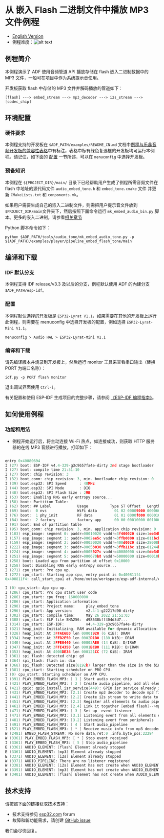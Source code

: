 # 从 嵌入 Flash 二进制文件中播放 MP3 文件例程

- [English Version](./README.md)
- 例程难度：![alt text](../../../docs/_static/level_basic.png "初级")


## 例程简介

本例程演示了 ADF 使用音频管道 API 播放存储在 flash 嵌入二进制数据中的 MP3 文件，一般可在项目中作为系统提示音使用。

开发板获取 flash 中存储的 MP3 文件并解码播放的管道如下：

```
[flash] ---> embed_stream ---> mp3_decoder ---> i2s_stream ---> [codec_chip]
```

## 环境配置

### 硬件要求

本例程支持的开发板在 `$ADF_PATH/examples/README_CN.md` 文档中[例程与乐鑫音频开发板的兼容性表格](../../README_CN.md#例程与乐鑫音频开发板的兼容性)中有标注，表格中标有绿色复选框的开发板均可运行本例程。请记住，如下面的 [配置](#配置) 一节所述，可以在 `menuconfig` 中选择开发板。

### 预备知识

本例程在 `${PROJECT_DIR}/main/` 目录下已经帮助用户生成了例程所需音频文件在 flash 中地址的源代码文件 `audio_embed_tone.h` 和 `embed_tone.cmake` 文件 并更新 `CMakeLists.txt` 和 `conponents.mk`。

如果用户需要生成自己的嵌入二进制文件，则需把用户提示音文件放到 `$PROJECT_DIR/main`文件夹下，然后按照下面命令运行 `mk_embed_audio_bin.py` 脚本。更多的嵌入二进制，请参看[相关章节](https://docs.espressif.com/projects/esp-idf/zh_CN/latest/esp32/api-guides/build-system.html#cmake-embed-data) 

Python 脚本命令如下：

```
python $ADF_PATH/tools/audio_tone/mk_embed_audio_tone.py -p $(ADF_PATH)/examples/player/pipeline_embed_flash_tone/main
```

## 编译和下载

### IDF 默认分支

本例程支持 IDF release/v3.3 及以后的分支，例程默认使用 ADF 的內建分支 `$ADF_PATH/esp-idf`。

### 配置

本例程默认选择的开发板是 `ESP32-Lyrat V1.1`，如果需要在其他的开发板上运行此例程，则需要在 menuconfig 中选择开发板的配置，例如选择 `ESP32-Lyrat-Mini V1.1`。

```
menuconfig > Audio HAL > ESP32-Lyrat-Mini V1.1
```

### 编译和下载

请先编译版本并烧录到开发板上，然后运行 monitor 工具来查看串口输出（替换 PORT 为端口名称）：

```
idf.py -p PORT flash monitor
```

退出调试界面使用 ``Ctrl-]``。

有关配置和使用 ESP-IDF 生成项目的完整步骤，请参阅 [《ESP-IDF 编程指南》](https://docs.espressif.com/projects/esp-idf/zh_CN/release-v4.2/esp32/index.html)。


## 如何使用例程

### 功能和用法

- 例程开始运行后，将主动连接 Wi-Fi 热点，如连接成功，则获取 HTTP 服务器的在线 MP3 音频进行播放，打印如下：

```c

entry 0x40080694
I (27) boot: ESP-IDF v4.4-329-g3c9657fa4e-dirty 2nd stage bootloader
I (27) boot: compile time 21:51:10
I (27) boot: chip revision: 3
I (32) boot_comm: chip revision: 3, min. bootloader chip revision: 0
I (39) boot.esp32: SPI Speed      : 40MHz
I (44) boot.esp32: SPI Mode       : DIO
I (48) boot.esp32: SPI Flash Size : 2MB
I (53) boot: Enabling RNG early entropy source...
I (58) boot: Partition Table:
I (62) boot: ## Label            Usage          Type ST Offset   Length
I (69) boot:  0 nvs              WiFi data        01 02 00009000 00006000
I (76) boot:  1 phy_init         RF data          01 01 0000f000 00001000
I (84) boot:  2 factory          factory app      00 00 00010000 00100000
I (91) boot: End of partition table
I (95) boot_comm: chip revision: 3, min. application chip revision: 0
I (103) esp_image: segment 0: paddr=00010020 vaddr=3f400020 size=1ee34h (126516) map
I (157) esp_image: segment 1: paddr=0002ee5c vaddr=3ffb0000 size=011bch (  4540) load
I (159) esp_image: segment 2: paddr=00030020 vaddr=400d0020 size=28008h (163848) map
I (222) esp_image: segment 3: paddr=00058030 vaddr=3ffb11bc size=01244h (  4676) load
I (224) esp_image: segment 4: paddr=0005927c vaddr=40080000 size=0de34h ( 56884) load
I (251) esp_image: segment 5: paddr=000670b8 vaddr=50000000 size=00010h (    16) load
I (258) boot: Loaded app from partition at offset 0x10000
I (258) boot: Disabling RNG early entropy source...
I (271) cpu_start: Pro cpu up.
I (272) cpu_start: Starting app cpu, entry point is 0x400811f4
0x400811f4: call_start_cpu1 at /home/xutao/workspace/esp-adf-internal/esp-idf/components/esp_system/port/cpu_start.c:160

I (0) cpu_start: App cpu up.
I (286) cpu_start: Pro cpu start user code
I (286) cpu_start: cpu freq: 160000000
I (286) cpu_start: Application information:
I (290) cpu_start: Project name:     play_embed_tone
I (296) cpu_start: App version:      v2.4-1-g22217d90-dirty
I (302) cpu_start: Compile time:     May 26 2022 21:51:03
I (308) cpu_start: ELF file SHA256:  d98530bff404d3d7...
I (314) cpu_start: ESP-IDF:          v4.4-329-g3c9657fa4e-dirty
I (321) heap_init: Initializing. RAM available for dynamic allocation:
I (328) heap_init: At 3FFAE6E0 len 00001920 (6 KiB): DRAM
I (334) heap_init: At 3FFB2E50 len 0002D1B0 (180 KiB): DRAM
I (340) heap_init: At 3FFE0440 len 00003AE0 (14 KiB): D/IRAM
I (347) heap_init: At 3FFE4350 len 0001BCB0 (111 KiB): D/IRAM
I (353) heap_init: At 4008DE34 len 000121CC (72 KiB): IRAM
I (361) spi_flash: detected chip: gd
I (364) spi_flash: flash io: dio
W (368) spi_flash: Detected size(8192k) larger than the size in the binary image header(2048k). Using the size in the binary image header.
I (381) cpu_start: Starting scheduler on PRO CPU.
I (0) cpu_start: Starting scheduler on APP CPU.
I (391) PLAY_EMBED_FLASH_MP3: [ 1 ] Start audio codec chip
I (421) PLAY_EMBED_FLASH_MP3: [ 2 ] Create audio pipeline, add all elements to pipeline, and subscribe pipeline event
E (421) gpio: gpio_install_isr_service(449): GPIO isr service already installed
I (431) PLAY_EMBED_FLASH_MP3: [2.1] Create mp3 decoder to decode mp3 file and set custom read callback
I (441) PLAY_EMBED_FLASH_MP3: [2.2] Create i2s stream to write data to codec chip
I (451) PLAY_EMBED_FLASH_MP3: [2.3] Register all elements to audio pipeline
I (461) PLAY_EMBED_FLASH_MP3: [2.4] Link it together [embed flash]-->mp3_decoder-->i2s_stream-->[codec_chip]
I (471) PLAY_EMBED_FLASH_MP3: [ 3 ] Set up  event listener
I (471) PLAY_EMBED_FLASH_MP3: [3.1] Listening event from all elements of pipeline
I (481) PLAY_EMBED_FLASH_MP3: [3.2] Listening event from peripherals
I (491) PLAY_EMBED_FLASH_MP3: [ 4 ] Start audio_pipeline
I (521) PLAY_EMBED_FLASH_MP3: [ * ] Receive music info from mp3 decoder, sample_rates=16000, bits=16, ch=1
W (2481) EMBED_FLASH_STREAM: No more data,ret:0 ,info.byte_pos:22284
W (3361) PLAY_EMBED_FLASH_MP3: [ * ] Stop event received
I (3361) PLAY_EMBED_FLASH_MP3: [ 5 ] Stop audio_pipeline
E (3361) AUDIO_ELEMENT: [flash] Element already stopped
E (3361) AUDIO_ELEMENT: [mp3] Element already stopped
E (3371) AUDIO_ELEMENT: [i2s] Element already stopped
W (3371) AUDIO_PIPELINE: There are no listener registered
W (3381) AUDIO_ELEMENT: [i2s] Element has not create when AUDIO_ELEMENT_TERMINATE
W (3391) AUDIO_ELEMENT: [mp3] Element has not create when AUDIO_ELEMENT_TERMINATE
W (3401) AUDIO_ELEMENT: [flash] Element has not create when AUDIO_ELEMENT_TERMINATE

```

## 技术支持
请按照下面的链接获取技术支持：

- 技术支持参见 [esp32.com](https://esp32.com/viewforum.php?f=20) forum
- 故障和新功能需求，请创建 [GitHub issue](https://github.com/espressif/esp-adf/issues)

我们会尽快回复。
